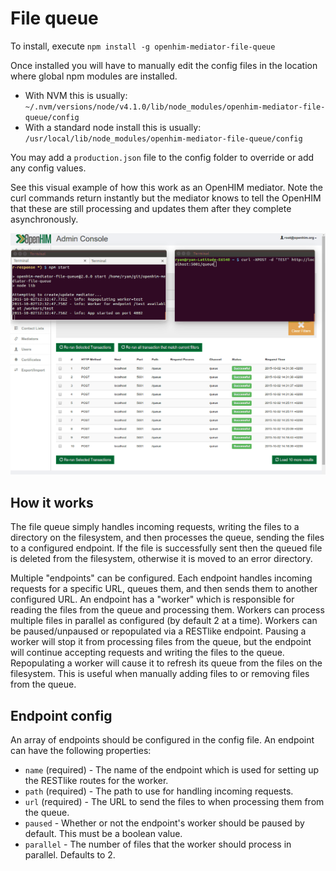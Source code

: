 # File queue

To install, execute `npm install -g openhim-mediator-file-queue`

Once installed you will have to manually edit the config files in the location where global npm modules are installed.

* With NVM this is usually: `~/.nvm/versions/node/v4.1.0/lib/node_modules/openhim-mediator-file-queue/config`
* With a standard node install this is usually: `/usr/local/lib/node_modules/openhim-mediator-file-queue/config`

You may add a `production.json` file to the config folder to override or add any config values.

See this visual example of how this work as an OpenHIM mediator. Note the curl commands return instantly but the mediator knows to tell the OpenHIM that these are still processing and updates them after they complete asynchronously.

![Alt text](file-queue.gif)

## How it works

The file queue simply handles incoming requests, writing the files to a directory on the filesystem, and then processes the queue, sending the files to a configured endpoint. If the file is successfully sent then the queued file is deleted from the filesystem, otherwise it is moved to an error directory.

Multiple "endpoints" can be configured. Each endpoint handles incoming requests for a specific URL, queues them, and then sends them to another configured URL. An endpoint has a "worker" which is responsible for reading the files from the queue and processing them. Workers can process multiple files in parallel as configured (by default 2 at a time). Workers can be paused/unpaused or repopulated via a RESTlike endpoint. Pausing a worker will stop it from processing files from the queue, but the endpoint will continue accepting requests and writing the files to the queue. Repopulating a worker will cause it to refresh its queue from the files on the filesystem. This is useful when manually adding files to or removing files from the queue.

## Endpoint config

An array of endpoints should be configured in the config file. An endpoint can have the following properties:
* `name` (required) - The name of the endpoint which is used for setting up the RESTlike routes for the worker.
* `path` (required) - The path to use for handling incoming requests.
* `url` (required) - The URL to send the files to when processing them from the queue.
* `paused` - Whether or not the endpoint's worker should be paused by default. This must be a boolean value.
* `parallel` - The number of files that the worker should process in parallel. Defaults to 2.
